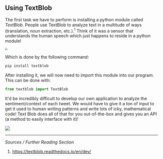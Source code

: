 ## Using TextBlob

The first task we have to perform is installing a python module called *TextBlob*.  People use TextBlob to analyze text in a multitude of ways (translation, noun extraction, etc.).<sup>1</sup> Think of it was a sensor that understands the human speech which just happens to reside in a python module!

<img src="https://textblob.readthedocs.io/en/dev/_static/textblob-logo.png" style="zoom:50%;" />

Which is done by the following command:

```python
pip install textblob
```

After installing it, we will now need to import this module into our program. This can be done with:

```python
from textblob import TextBlob
```

It'd be incredibly difficult to develop our own application to analyze the sentiment/context of each tweet. We would have to give it a ton of input to get it used to human writing patterns and write lots of icky, mathematical code! Text Blob does all of that for you out-of-the-box and gives you an API (a method to easily interface with it)! 



![](https://i.ibb.co/41V2YDH/TextBlob.png)



***

*Sources / Further Reading Section*

1) https://textblob.readthedocs.io/en/dev/

